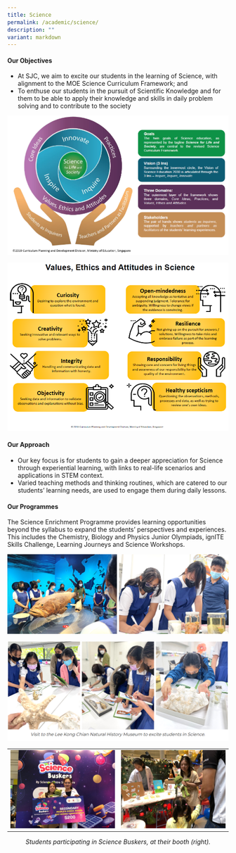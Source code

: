 ```yaml
---
title: Science
permalink: /academic/science/
description: ""
variant: markdown
---
```

<style type="text/css">
figcaption 
{
text-align:center;
font-style: italic;
}
</style>

#### **Our Objectives**


*   At SJC, we aim to excite our students in the learning of Science, with alignment to the MOE Science Curriculum Framework; and
*   To enthuse our students in the pursuit of Scientific Knowledge and for them to be able to apply their knowledge and skills in daily problem solving and to contribute to the society

![](/images/Curriculum/Science/S1.png)

![](/images/Curriculum/Science/S2.png)


#### **Our Approach**


*   Our key focus is for students to gain a deeper appreciation for Science through experiential learning, with links to real-life scenarios and applications in STEM context.
*   Varied teaching methods and thinking routines, which are catered to our students’ learning needs, are used to engage them during daily lessons.

#### **Our Programmes**


The Science Enrichment Programme provides learning opportunities beyond the syllabus to expand the students’ perspectives and experiences. This includes the Chemistry, Biology and Physics Junior Olympiads, ignITE Skills Challenge, Learning Journeys and Science Workshops.  

![](/images/Curriculum/Science/S3.png)

![](/images/Curriculum/Science/S4.png)



|  |  |
| -------- | -------- |
|    ![](/images/Curriculum/Science/8599a867-001b-432c-aabc-f374a2f78d2e.JPG)  |    ![](/images/Curriculum/Science/4e3dd5a9-ed4c-4a48-9ae5-49bd7d5684e6%202.JPG)  |
<figcaption> Students participating in Science Buskers, at their booth (right).
	</figcaption>

